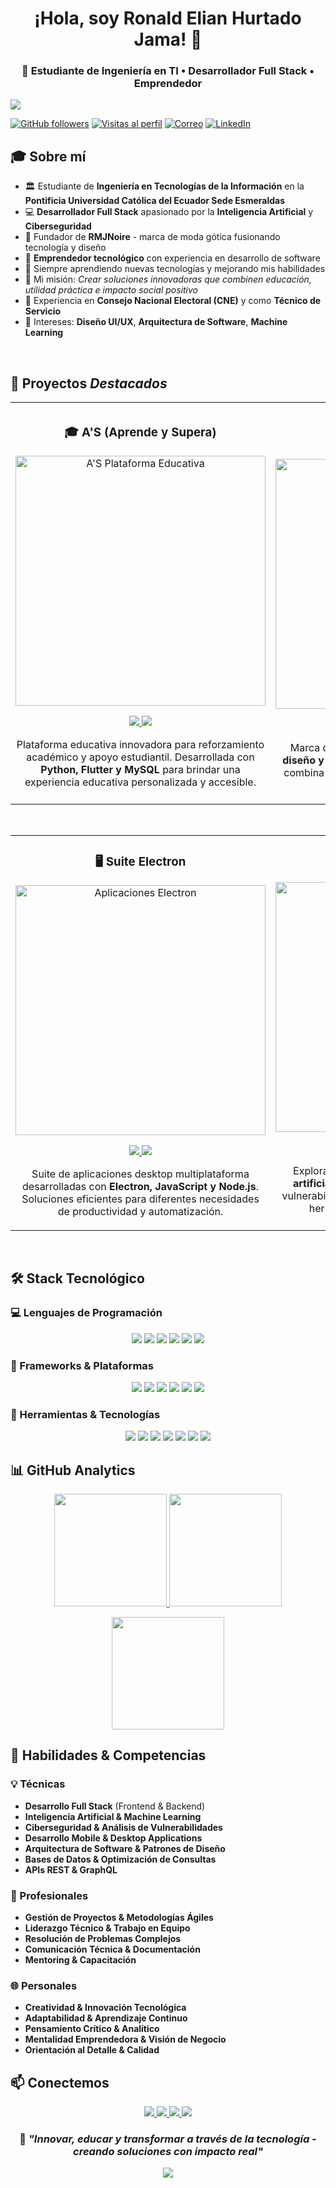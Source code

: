 <div align="center">
<h1 align="center">¡Hola, soy Ronald Elian Hurtado Jama! 👋</h1>
<h3 align="center">🚀 Estudiante de Ingeniería en TI • Desarrollador Full Stack • Emprendedor</h3>
</div>

<img src="https://capsule-render.vercel.app/api?type=waving&color=gradient&height=120&section=header&animation=fadeIn">

[![GitHub followers](https://img.shields.io/github/followers/elianhurtado?style=social)](https://github.com/elianhurtado)
[![Visitas al perfil](https://komarev.com/ghpvc/?username=elianhurtado&label=Visitas&color=blueviolet&style=flat)](https://github.com/elianhurtado)
[![Correo](https://img.shields.io/badge/Email-elianhurtadojama@gmail.com-red?style=flat&logo=gmail)](mailto:elianhurtadojama@gmail.com)
[![LinkedIn](https://img.shields.io/badge/LinkedIn-Connect-blue?style=flat&logo=linkedin)](https://linkedin.com/in/elianhurtado)

## 🎓 Sobre mí

- 🏛️ Estudiante de **Ingeniería en Tecnologías de la Información** en la **Pontificia Universidad Católica del Ecuador Sede Esmeraldas**
- 💻 **Desarrollador Full Stack** apasionado por la **Inteligencia Artificial** y **Ciberseguridad**
- 👕 Fundador de **RMJNoire** - marca de moda gótica fusionando tecnología y diseño
- 🚀 **Emprendedor tecnológico** con experiencia en desarrollo de software
- 🌱 Siempre aprendiendo nuevas tecnologías y mejorando mis habilidades
- 🎯 Mi misión: *Crear soluciones innovadoras que combinen educación, utilidad práctica e impacto social positivo*
- 💼 Experiencia en **Consejo Nacional Electoral (CNE)** y como **Técnico de Servicio**
- 🎨 Intereses: **Diseño UI/UX**, **Arquitectura de Software**, **Machine Learning**

<br>

## 💼 Proyectos *Destacados*

<table>
<tr>
<td width="50%">
<h3 align="center">🎓 A'S (Aprende y Supera)</h3>
<div align="center">
<a href="https://github.com/elianhurtado/A-S-Aprende-y-Supera" target="_blank">
<img src="https://via.placeholder.com/400x250/7E22CE/FFFFFF?text=Plataforma+Educativa+A'S" width="400" alt="A'S Plataforma Educativa">
</a>
<p>
<a href="https://github.com/elianhurtado/A-S-Aprende-y-Supera" target="_blank">
<img src="https://img.shields.io/badge/CÓDIGO-7E22CE?style=for-the-badge&logo=github&logoColor=white">
</a>
<a href="#" target="_blank">
<img src="https://img.shields.io/badge/DEMO-4F46E5?style=for-the-badge&logo=rocket&logoColor=white">
</a>
</p>
<p>Plataforma educativa innovadora para reforzamiento académico y apoyo estudiantil. Desarrollada con <strong>Python, Flutter y MySQL</strong> para brindar una experiencia educativa personalizada y accesible.</p>
</div>
                                                                                      
</td>

<td width="50%">
               <br>
<h3 align="center">👕 RMJNoire</h3>
<div align="center">                                       
<a href="#" target="_blank">
<img src="https://via.placeholder.com/400x250/000000/FFFFFF?text=RMJNoire+Brand" width="400" alt="RMJNoire Marca">
</a>
<br>
<p>
<a href="#" target="_blank">
<img src="https://img.shields.io/badge/SITIO_WEB-000000?style=for-the-badge&logo=vercel&logoColor=white">
</a>
<a href="#" target="_blank">
<img src="https://img.shields.io/badge/PORTFOLIO-EC4899?style=for-the-badge&logo=adobe&logoColor=white">
</a>
</p>
<p>Marca de moda gótica que fusiona <strong>tecnología, diseño y emprendimiento</strong>. Proyecto personal que combina desarrollo web, e-commerce, marketing digital y diseño creativo.</p>
</div>                                                             
</table>                                                                                 
</div>
<br>

<table>
<tr>
<td width="50%">
<h3 align="center">🖥️ Suite Electron</h3>
<div align="center">
<a href="https://github.com/elianhurtado" target="_blank">
<img src="https://via.placeholder.com/400x250/47848F/FFFFFF?text=Electron+Apps" width="400" alt="Aplicaciones Electron">
</a>
<p>
<a href="https://github.com/elianhurtado" target="_blank">
<img src="https://img.shields.io/badge/REPOSITORIOS-47848F?style=for-the-badge&logo=github&logoColor=white">
</a>
<a href="#" target="_blank">
<img src="https://img.shields.io/badge/DESCARGAS-339933?style=for-the-badge&logo=windows&logoColor=white">
</a>
</p>
<p>Suite de aplicaciones desktop multiplataforma desarrolladas con <strong>Electron, JavaScript y Node.js</strong>. Soluciones eficientes para diferentes necesidades de productividad y automatización.</p>
</div>
                                                                                      
</td>       

<td width="50%">
<h3 align="center">🔐 Ciberseguridad & IA</h3>
<div align="center">
<a href="https://github.com/elianhurtado" target="_blank">
<img src="https://via.placeholder.com/400x250/EC4899/FFFFFF?text=Ciberseguridad+IA" width="400" alt="Proyectos Ciberseguridad">
</a>
<p>
<a href="https://github.com/elianhurtado" target="_blank">
<img src="https://img.shields.io/badge/PROYECTOS-EC4899?style=for-the-badge&logo=github&logoColor=white">
</a>
<a href="#" target="_blank">
<img src="https://img.shields.io/badge/RESEARCH-FF6B6B?style=for-the-badge&logo=book&logoColor=white">
</a>
</p>
<p>Exploración en <strong>ciberseguridad e inteligencia artificial</strong>. Proyectos de pentesting, análisis de vulnerabilidades, machine learning y desarrollo de herramientas de seguridad avanzadas.</p>
</div>
                                                                                      
</td>  
</table>                                                                                 
</div>
<br>

## 🛠️ Stack Tecnológico

### **💻 Lenguajes de Programación**
<p align="center">
  <img src="https://img.shields.io/badge/Python-3776AB?style=for-the-badge&logo=python&logoColor=white" />
  <img src="https://img.shields.io/badge/Java-ED8B00?style=for-the-badge&logo=openjdk&logoColor=white" />
  <img src="https://img.shields.io/badge/C++-00599C?style=for-the-badge&logo=c%2B%2B&logoColor=white" />
  <img src="https://img.shields.io/badge/JavaScript-F7DF1E?style=for-the-badge&logo=javascript&logoColor=black" />
  <img src="https://img.shields.io/badge/HTML5-E34F26?style=for-the-badge&logo=html5&logoColor=white" />
  <img src="https://img.shields.io/badge/CSS3-1572B6?style=for-the-badge&logo=css3&logoColor=white" />
</p>

### **🚀 Frameworks & Plataformas**
<p align="center">
  <img src="https://img.shields.io/badge/Node.js-339933?style=for-the-badge&logo=nodedotjs&logoColor=white" />
  <img src="https://img.shields.io/badge/Electron-2B2E3A?style=for-the-badge&logo=electron&logoColor=47848F" />
  <img src="https://img.shields.io/badge/Flutter-02569B?style=for-the-badge&logo=flutter&logoColor=white" />
  <img src="https://img.shields.io/badge/React-61DAFB?style=for-the-badge&logo=react&logoColor=black" />
  <img src="https://img.shields.io/badge/MySQL-00000F?style=for-the-badge&logo=mysql&logoColor=white" />
  <img src="https://img.shields.io/badge/SQLite-07405E?style=for-the-badge&logo=sqlite&logoColor=white" />
</p>

### **🔧 Herramientas & Tecnologías**
<p align="center">
  <img src="https://img.shields.io/badge/Git-F05033?style=for-the-badge&logo=git&logoColor=white" />
  <img src="https://img.shields.io/badge/GitHub-100000?style=for-the-badge&logo=github&logoColor=white" />
  <img src="https://img.shields.io/badge/VS_Code-0078D4?style=for-the-badge&logo=visual%20studio%20code&logoColor=white" />
  <img src="https://img.shields.io/badge/Linux-FCC624?style=for-the-badge&logo=linux&logoColor=black" />
  <img src="https://img.shields.io/badge/Figma-F24E1E?style=for-the-badge&logo=figma&logoColor=white" />
  <img src="https://img.shields.io/badge/Firebase-FFCA28?style=for-the-badge&logo=firebase&logoColor=black" />
  <img src="https://img.shields.io/badge/Docker-2496ED?style=for-the-badge&logo=docker&logoColor=white" />
</p>

## 📊 GitHub Analytics

<p align="center">
<a href="https://github.com/elianhurtado">
  <img height="180em" src="https://github-readme-stats.vercel.app/api?username=elianhurtado&show_icons=true&theme=radical&include_all_commits=true&count_private=true&bg_color=0D1117&title_color=7E22CE&icon_color=EC4899&border_radius=10"/>
  <img height="180em" src="https://github-readme-stats.vercel.app/api/top-langs/?username=elianhurtado&layout=compact&langs_count=8&theme=radical&bg_color=0D1117&title_color=7E22CE&border_radius=10"/>
</a>
</p>

<p align="center">
<a href="https://github.com/elianhurtado">
  <img height="180em" src="https://github-readme-streak-stats.herokuapp.com/?user=elianhurtado&theme=radical&background=0D1117&ring=7E22CE&fire=EC4899&currStreakLabel=7E22CE&border_radius=10"/>
</a>
</p>

## 🎯 Habilidades & Competencias

### **💡 Técnicas**
- **Desarrollo Full Stack** (Frontend & Backend)
- **Inteligencia Artificial & Machine Learning** 
- **Ciberseguridad & Análisis de Vulnerabilidades**
- **Desarrollo Mobile & Desktop Applications**
- **Arquitectura de Software & Patrones de Diseño**
- **Bases de Datos & Optimización de Consultas**
- **APIs REST & GraphQL**

### **🎯 Profesionales**
- **Gestión de Proyectos & Metodologías Ágiles**
- **Liderazgo Técnico & Trabajo en Equipo** 
- **Resolución de Problemas Complejos**
- **Comunicación Técnica & Documentación**
- **Mentoring & Capacitación**

### **🌐 Personales**
- **Creatividad & Innovación Tecnológica**
- **Adaptabilidad & Aprendizaje Continuo** 
- **Pensamiento Crítico & Analítico**
- **Mentalidad Emprendedora & Visión de Negocio**
- **Orientación al Detalle & Calidad**

## 📫 Conectemos

<p align="center">
<a href="mailto:elianhurtadojama@gmail.com">
  <img src="https://img.shields.io/badge/Gmail-D14836?style=for-the-badge&logo=gmail&logoColor=white" />
</a>
<a href="https://linkedin.com/in/elianhurtado">
  <img src="https://img.shields.io/badge/LinkedIn-0077B5?style=for-the-badge&logo=linkedin&logoColor=white" />
</a>
<a href="https://github.com/elianhurtado">
  <img src="https://img.shields.io/badge/GitHub-100000?style=for-the-badge&logo=github&logoColor=white" />
</a>
<a href="https://twitter.com/elianhurtado">
  <img src="https://img.shields.io/badge/Twitter-1DA1F2?style=for-the-badge&logo=twitter&logoColor=white" />
</a>
</p>

<div align="center">

### 🌟 *"Innovar, educar y transformar a través de la tecnología - creando soluciones con impacto real"*

</div>

<div align="center">
<img src="https://capsule-render.vercel.app/api?type=waving&color=gradient&height=120&section=footer&animation=fadeIn">
</div>
